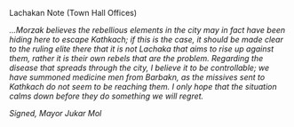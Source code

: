 Lachakan Note (Town Hall Offices)

_...Morzak believes the rebellious elements in the city may in fact have been hiding here to escape Kathkach; if this is the case, it should be made clear to the ruling elite there that it is not Lachaka that aims to rise up against them, rather it is their own rebels that are the problem._
_Regarding the disease that spreads through the city, I believe it to be controllable; we have summoned medicine men from Barbakn, as the missives sent to Kathkach do not seem to be reaching them. I only hope that the situation calms down before they do something we will regret._

_Signed, Mayor Jukar Mol_

